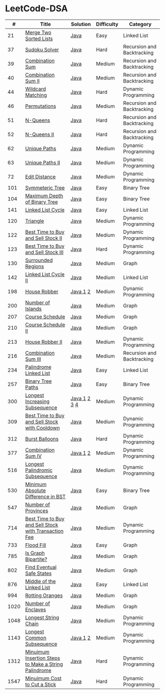 # LeetCode-DSA

| # | Title | Solution | Difficulty | Category |
|----------------|-----------------|-------------|----------------|--------------|
|21|[Merge Two Sorted Lists](https://leetcode.com/problems/merge-two-sorted-lists/)|[Java](./LinkedList/merge-two-sorted-lists_21/Solution.java)|Easy|Linked List|
|37|[Sudoku Solver](https://leetcode.com/problems/sudoku-solver/)|[Java](./RecursionAndBacktracking/sudoku-solver_37/Solution.java)|Hard|Recursion and Backtracking|
|39|[Combination Sum](https://leetcode.com/problems/combination-sum/)|[Java](./RecursionAndBacktracking/combination-sum_39/Solution.java)|Medium|Recursion and Backtracking|
|40|[Combination Sum II](https://leetcode.com/problems/combination-sum-ii/)|[Java](./RecursionAndBacktracking/combination-sum-ii_40/Solution.java)|Medium|Recursion and Backtracking|
|44|[Wildcard Matching](https://leetcode.com/problems/wildcard-matching/)|[Java](./DP/wildcard-matching_44/Solution.java)|Hard|Dynamic Programming|
|46|[Permutations](https://leetcode.com/problems/permutations/)|[Java](./RecursionAndBacktracking/permutations_46/Solution.java)|Medium|Recursion and Backtracking|
|51|[N-Queens](https://leetcode.com/problems/n-queens/)|[Java](./RecursionAndBacktracking/n-queens_51/Solution.java)|Hard|Recursion and Backtracking|
|52|[N-Queens II](https://leetcode.com/problems/n-queens-ii/)|[Java](./RecursionAndBacktracking/n-queens-ii_52/Solution.java)|Hard|Recursion and Backtracking|
|62|[Unique Paths](https://leetcode.com/problems/unique-paths/)|[Java](./DP/unique-paths_62/Solution.java)|Medium|Dynamic Programming|
|63|[Unique Paths II](https://leetcode.com/problems/unique-paths-ii/)|[Java](./DP/unique-paths-ii_63/Solution.java)|Medium|Dynamic Programming|
|72|[Edit Distance](https://leetcode.com/problems/edit-distance/)|[Java](./DP/edit-distance_72/Solution.java)|Medium|Dynamic Programming|
|101|[Symmeteric Tree](https://leetcode.com/problems/symmetric-tree/)|[Java](./BinaryTree/symmetric-tree_101/Solution.java)|Easy|Binary Tree|
|104|[Maximum Depth of Binary Tree](https://leetcode.com/problems/maximum-depth-of-binary-tree/)|[Java](./BinaryTree/maximum-depth-of-binary-tree_104/Solution.java)|Easy|Binary Tree|
|141|[Linked List Cycle](https://leetcode.com/problems/linked-list-cycle/)|[Java](./LinkedList/linked-list-cycle_141/Solution.java)|Easy|Linked List|
|120|[Triangle](https://leetcode.com/problems/triangle/)|[Java](./DP/triangle_120/Solution.java)|Medium|Dynamic Programming|
|122|[Best Time to Buy and Sell Stock II](https://leetcode.com/problems/best-time-to-buy-and-sell-stock-ii/)|[Java](./DP/best-time-to-buy-and-sell-stock-ii_122/Solution.java)|Medium|Dynamic Programming|
|123|[Best Time to Buy and Sell Stock III](https://leetcode.com/problems/best-time-to-buy-and-sell-stock-iii/)|[Java](./DP/best-time-to-buy-and-sell-stock-iii_123/Solution.java)|Hard|Dynamic Programming|
|130|[Surrounded Regions](https://leetcode.com/problems/surrounded-regions/)|[Java](./Graph/surrounded-regions_130/Solution.java)|Medium|Graph|
|142|[Linked List Cycle II](https://leetcode.com/problems/linked-list-cycle-ii/)|[Java](./LinkedList/linked-list-cycle-ii_142/Solution.java)|Medium|Linked List|
|198|[House Robber](https://leetcode.com/problems/house-robber/)|[Java 1](./DP/house-robber_198/Solution.java) [2](./DP/house-robber_198/Solution2.java)|Medium|Dynamic Programming|
|200|[Number of Islands](https://leetcode.com/problems/number-of-islands/)|[Java](./Graph/number-of-islands_200/Solution.java)|Medium|Graph|
|207|[Course Schedule](https://leetcode.com/problems/course-schedule/)|[Java](./Graph/course-schedule_207/Solution.java)|Medium|Graph|
|210|[Course Schedule II](https://leetcode.com/problems/course-schedule-ii/)|[Java](./Graph/course-schedule-ii_210/Solution.java)|Medium|Graph|
|213|[House Robber II](https://leetcode.com/problems/house-robber-ii/)|[Java](./DP/house-robber-ii_213/Solution.java)|Medium|Dynamic Programming|
|216|[Combination Sum III](https://leetcode.com/problems/combination-sum-iii/)|[Java](./RecursionAndBacktracking/combination-sum-iii_216/Solution.java)|Medium|Recursion and Backtracking|
|234|[Palindrome Linked List](https://leetcode.com/problems/palindrome-linked-list/)|[Java](./LinkedList/palindrome-linked-list_234/Solution.java)|Easy|Linked List|
|257|[Binary Tree Paths](https://leetcode.com/problems/binary-tree-paths/)|[Java](./BinaryTree/binary-tree-paths_257/Solution.java)|Easy|Binary Tree|
|300|[Longest Increasing Subsequence](https://leetcode.com/problems/longest-increasing-subsequence/)|[Java 1](./DP/longest-increasing-subsequence_300/Solution.java) [2](./DP/longest-increasing-subsequence_300/Solution2.java) [3](./DP/longest-increasing-subsequence_300/Solution3.java) [4](./DP/longest-increasing-subsequence_300/Solution4.java)|Medium|Dynamic Programming|
|309|[Best Time to Buy and Sell Stock with Cooldown](https://leetcode.com/problems/best-time-to-buy-and-sell-stock-with-cooldown/)|[Java](./DP/best-time-to-buy-and-sell-stock-with-cooldown_309/Solution.java)|Medium|Dynamic Programming|
|312|[Burst Balloons](https://leetcode.com/problems/burst-balloons/)|[Java](./DP/burst-balloons_312/Solution.java)|Hard|Dynamic Programming|
|377|[Combination Sum IV](https://leetcode.com/problems/combination-sum-iv/)|[Java 1](./DP/combination-sum-iv_377/Solution.java) [2](./DP/combination-sum-iv_377/Solution2.java)|Medium|Dynamic Programming|
|516|[Longest Palindromic Subsequence](https://leetcode.com/problems/longest-palindromic-subsequence/)|[Java](./DP/longest-palindromic-subsequence_516/Solution.java)|Medium|Dynamic Programming|
|530|[Minimum Absolute Difference in BST](https://leetcode.com/problems/minimum-absolute-difference-in-bst/)|[Java](./BinaryTree/minimum-absolute-difference-in-bst_530/Solution.java)|Easy|Binary Tree|
|547|[Number of Provinces](https://leetcode.com/problems/number-of-provinces/)|[Java](./Graph/number-of-provinces_547/Solution.java)|Medium|Graph|
|714|[Best Time to Buy and Sell Stock with Transaction Fee](https://leetcode.com/problems/best-time-to-buy-and-sell-stock-with-transaction-fee/)|[Java](./DP/best-time-to-buy-and-sell-stock-with-transaction-fee_714/Solution.java)|Medium|Dynamic Programming|
|733|[Flood Fill](https://leetcode.com/problems/flood-fill/)|[Java](./Graph/flood-fill_733/Solution.java)|Easy|Graph|
|785|[Is Graph Bipartite?](https://leetcode.com/problems/is-graph-bipartite/)|[Java](./Graph/is-graph-bipartite_785/Solution.java)|Medium|Graph|
|802|[Find Eventual Safe States](https://leetcode.com/problems/find-eventual-safe-states/)|[Java](./Graph/find-eventual-safe-states_802/Solution.java)|Medium|Graph|
|876|[Middle of the Linked List](https://leetcode.com/problems/middle-of-the-linked-list/)|[Java](./LinkedList/middle-of-the-linked-list_876/Solution.java)|Easy|Linked List|
|994|[Rotting Oranges](https://leetcode.com/problems/rotting-oranges/)|[Java](./Graph/rotting-oranges_994/Solution.java)|Medium|Graph|
|1020|[Number of Enclaves](https://leetcode.com/problems/number-of-enclaves/)|[Java](./Graph/number-of-enclaves_1020/Solution.java)|Medium|Graph|
|1048|[Longest String Chain](https://leetcode.com/problems/longest-string-chain/)|[Java](./DP/longest-string-chain_1048/Solution.java)|Medium|Dynamic Programming|
|1143|[Longest Common Subsequence](https://leetcode.com/problems/longest-common-subsequence/)|[Java 1](./DP/longest-common-subsequence_1143/Solution.java) [2](./DP/longest-common-subsequence_1143/Solution2.java)|Medium|Dynamic Programming|
|1312|[Minuimum Insertion Steps to Make a String Palindrome](https://leetcode.com/problems/minimum-insertion-steps-to-make-a-string-palindrome/)|[Java](./DP/minimum-insertion-steps-to-make-a-string-palindrome_1312/Solution.java)|Hard|Dynamic Programming|
|1547|[Minuimum Cost to Cut a Stick](https://leetcode.com/problems/minimum-cost-to-cut-a-stick/)|[Java](./DP/minimum-cost-to-cut-a-stick_1547/Solution.java)|Hard|Dynamic Programming|
